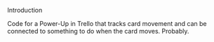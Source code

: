 Introduction

Code for a Power-Up in Trello that tracks card movement and can be connected to something to do when the card moves. Probably.